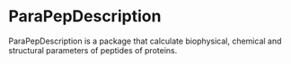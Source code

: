 # ParaPepDescription
ParaPepDescription is a package that calculate biophysical, chemical and structural parameters of peptides of proteins.
